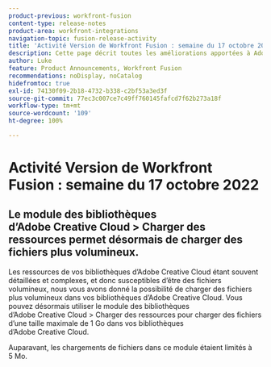 ```yaml
---
product-previous: workfront-fusion
content-type: release-notes
product-area: workfront-integrations
navigation-topic: fusion-release-activity
title: 'Activité Version de Workfront Fusion : semaine du 17 octobre 2022'
description: Cette page décrit toutes les améliorations apportées à Adobe Workfront Fusion au cours de la semaine du 17 octobre 2022.
author: Luke
feature: Product Announcements, Workfront Fusion
recommendations: noDisplay, noCatalog
hidefromtoc: true
exl-id: 74130f09-2b18-4732-b338-c2bf53a3ed3f
source-git-commit: 77ec3c007ce7c49ff760145fafcd7f62b273a18f
workflow-type: tm+mt
source-wordcount: '109'
ht-degree: 100%

---
```


# Activité Version de Workfront Fusion : semaine du 17 octobre 2022

## Le module des bibliothèques d’Adobe Creative Cloud > Charger des ressources permet désormais de charger des fichiers plus volumineux.

Les ressources de vos bibliothèques d’Adobe Creative Cloud étant souvent détaillées et complexes, et donc susceptibles d’être des fichiers volumineux, nous vous avons donné la possibilité de charger des fichiers plus volumineux dans vos bibliothèques d’Adobe Creative Cloud. Vous pouvez désormais utiliser le module des bibliothèques d’Adobe Creative Cloud > Charger des ressources pour charger des fichiers d’une taille maximale de 1 Go dans vos bibliothèques d’Adobe Creative Cloud.

Auparavant, les chargements de fichiers dans ce module étaient limités à 5 Mo.
